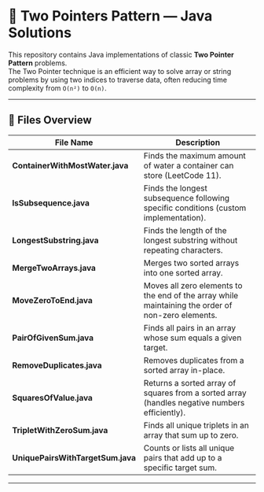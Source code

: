 # 🧩 Two Pointers Pattern — Java Solutions

This repository contains Java implementations of classic **Two Pointer Pattern** problems.  
The Two Pointer technique is an efficient way to solve array or string problems by using two indices to traverse data, often reducing time complexity from `O(n²)` to `O(n)`.

---

## 📁 Files Overview

| File Name | Description |
|------------|-------------|
| **ContainerWithMostWater.java** | Finds the maximum amount of water a container can store (LeetCode 11). |
| **lsSubsequence.java** | Finds the longest subsequence following specific conditions (custom implementation). |
| **LongestSubstring.java** | Finds the length of the longest substring without repeating characters. |
| **MergeTwoArrays.java** | Merges two sorted arrays into one sorted array. |
| **MoveZeroToEnd.java** | Moves all zero elements to the end of the array while maintaining the order of non-zero elements. |
| **PairOfGivenSum.java** | Finds all pairs in an array whose sum equals a given target. |
| **RemoveDuplicates.java** | Removes duplicates from a sorted array in-place. |
| **SquaresOfValue.java** | Returns a sorted array of squares from a sorted array (handles negative numbers efficiently). |
| **TripletWithZeroSum.java** | Finds all unique triplets in an array that sum up to zero. |
| **UniquePairsWithTargetSum.java** | Counts or lists all unique pairs that add up to a specific target sum. |

---
